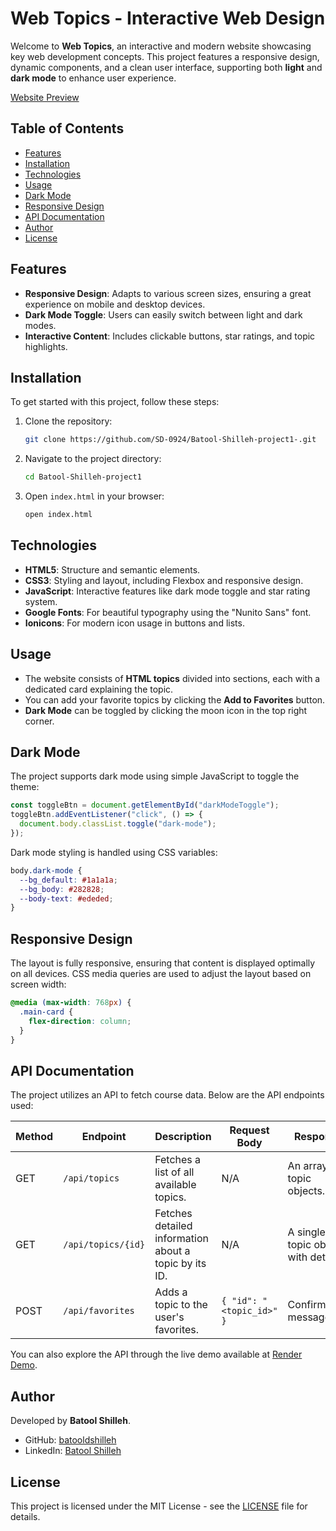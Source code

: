 # Web Topics - Interactive Web Design

Welcome to **Web Topics**, an interactive and modern website showcasing key web development concepts. This project features a responsive design, dynamic components, and a clean user interface, supporting both **light** and **dark mode** to enhance user experience.

[Website Preview](https://sd-0924.github.io/Batool-Shilleh-project1-/)

## Table of Contents
- [Features](#features)
- [Installation](#installation)
- [Technologies](#technologies)
- [Usage](#usage)
- [Dark Mode](#dark-mode)
- [Responsive Design](#responsive-design)
- [API Documentation](#api-documentation)
- [Author](#author)
- [License](#license)

## Features
- **Responsive Design**: Adapts to various screen sizes, ensuring a great experience on mobile and desktop devices.
- **Dark Mode Toggle**: Users can easily switch between light and dark modes.
- **Interactive Content**: Includes clickable buttons, star ratings, and topic highlights.

## Installation

To get started with this project, follow these steps:

1. Clone the repository:
   ```bash
   git clone https://github.com/SD-0924/Batool-Shilleh-project1-.git
   ```
   
2. Navigate to the project directory:
   ```bash
   cd Batool-Shilleh-project1
   ```

3. Open `index.html` in your browser:
   ```bash
   open index.html
   ```

## Technologies

- **HTML5**: Structure and semantic elements.
- **CSS3**: Styling and layout, including Flexbox and responsive design.
- **JavaScript**: Interactive features like dark mode toggle and star rating system.
- **Google Fonts**: For beautiful typography using the "Nunito Sans" font.
- **Ionicons**: For modern icon usage in buttons and lists.

## Usage

- The website consists of **HTML topics** divided into sections, each with a dedicated card explaining the topic.
- You can add your favorite topics by clicking the **Add to Favorites** button.
- **Dark Mode** can be toggled by clicking the moon icon in the top right corner.

## Dark Mode

The project supports dark mode using simple JavaScript to toggle the theme:

```javascript
const toggleBtn = document.getElementById("darkModeToggle");
toggleBtn.addEventListener("click", () => {
  document.body.classList.toggle("dark-mode");
});
```

Dark mode styling is handled using CSS variables:

```css
body.dark-mode {
  --bg_default: #1a1a1a;
  --bg_body: #282828;
  --body-text: #ededed;
}
```

## Responsive Design

The layout is fully responsive, ensuring that content is displayed optimally on all devices. CSS media queries are used to adjust the layout based on screen width:

```css
@media (max-width: 768px) {
  .main-card {
    flex-direction: column;
  }
}
```

## API Documentation

The project utilizes an API to fetch course data. Below are the API endpoints used:

| Method | Endpoint                   | Description                               | Request Body           | Response                                |
|--------|----------------------------|-------------------------------------------|------------------------|-----------------------------------------|
| GET    | `/api/topics`              | Fetches a list of all available topics. | N/A                    | An array of topic objects.              |
| GET    | `/api/topics/{id}`         | Fetches detailed information about a topic by its ID. | N/A                    | A single topic object with details.     |
| POST   | `/api/favorites`           | Adds a topic to the user's favorites.    | `{ "id": "<topic_id>" }` | Confirmation message.                   |

You can also explore the API through the live demo available at [Render Demo](https://batool-shilleh-project1.onrender.com).

## Author

Developed by **Batool Shilleh**.

- GitHub: [batooldshilleh](https://github.com/batooldshilleh)
- LinkedIn: [Batool Shilleh](https://www.linkedin.com/in/batool-shilleh/)

## License

This project is licensed under the MIT License - see the [LICENSE](LICENSE) file for details.
